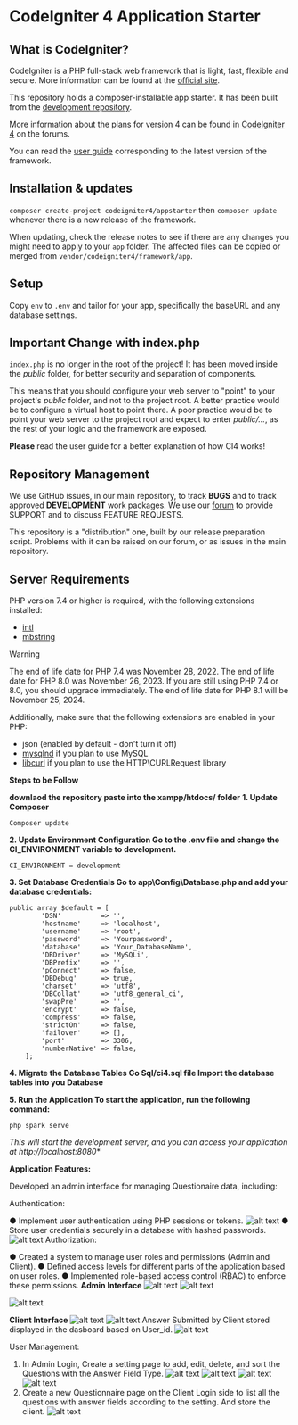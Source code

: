# CodeIgniter 4 Application Starter

## What is CodeIgniter?

CodeIgniter is a PHP full-stack web framework that is light, fast, flexible and secure.
More information can be found at the [official site](https://codeigniter.com).

This repository holds a composer-installable app starter.
It has been built from the
[development repository](https://github.com/codeigniter4/CodeIgniter4).

More information about the plans for version 4 can be found in [CodeIgniter 4](https://forum.codeigniter.com/forumdisplay.php?fid=28) on the forums.

You can read the [user guide](https://codeigniter.com/user_guide/)
corresponding to the latest version of the framework.

## Installation & updates

`composer create-project codeigniter4/appstarter` then `composer update` whenever
there is a new release of the framework.

When updating, check the release notes to see if there are any changes you might need to apply
to your `app` folder. The affected files can be copied or merged from
`vendor/codeigniter4/framework/app`.

## Setup

Copy `env` to `.env` and tailor for your app, specifically the baseURL
and any database settings.

## Important Change with index.php

`index.php` is no longer in the root of the project! It has been moved inside the *public* folder,
for better security and separation of components.

This means that you should configure your web server to "point" to your project's *public* folder, and
not to the project root. A better practice would be to configure a virtual host to point there. A poor practice would be to point your web server to the project root and expect to enter *public/...*, as the rest of your logic and the
framework are exposed.

**Please** read the user guide for a better explanation of how CI4 works!

## Repository Management

We use GitHub issues, in our main repository, to track **BUGS** and to track approved **DEVELOPMENT** work packages.
We use our [forum](http://forum.codeigniter.com) to provide SUPPORT and to discuss
FEATURE REQUESTS.

This repository is a "distribution" one, built by our release preparation script.
Problems with it can be raised on our forum, or as issues in the main repository.

## Server Requirements

PHP version 7.4 or higher is required, with the following extensions installed:

- [intl](http://php.net/manual/en/intl.requirements.php)
- [mbstring](http://php.net/manual/en/mbstring.installation.php)

> [!WARNING]
> The end of life date for PHP 7.4 was November 28, 2022.
> The end of life date for PHP 8.0 was November 26, 2023.
> If you are still using PHP 7.4 or 8.0, you should upgrade immediately.
> The end of life date for PHP 8.1 will be November 25, 2024.

Additionally, make sure that the following extensions are enabled in your PHP:

- json (enabled by default - don't turn it off)
- [mysqlnd](http://php.net/manual/en/mysqlnd.install.php) if you plan to use MySQL
- [libcurl](http://php.net/manual/en/curl.requirements.php) if you plan to use the HTTP\CURLRequest library


**Steps to be Follow**

**downlaod the repository paste into the xampp/htdocs/ folder**
**1. Update Composer**

```
Composer update

```

**2. Update Environment Configuration
Go to the .env file and change the CI_ENVIRONMENT variable to development.**

```
CI_ENVIRONMENT = development
```

**3. Set Database Credentials
Go to app\Config\Database.php and add your database credentials:**
```
public array $default = [
        'DSN'          => '',
        'hostname'     => 'localhost',
        'username'     => 'root',
        'password'     => 'Yourpassword',
        'database'     => 'Your_DatabaseName',
        'DBDriver'     => 'MySQLi',
        'DBPrefix'     => '',
        'pConnect'     => false,
        'DBDebug'      => true,
        'charset'      => 'utf8',
        'DBCollat'     => 'utf8_general_ci',
        'swapPre'      => '',
        'encrypt'      => false,
        'compress'     => false,
        'strictOn'     => false,
        'failover'     => [],
        'port'         => 3306,
        'numberNative' => false,
    ];

```
**4. Migrate the Database Tables Go Sql/ci4.sql file
Import the database tables into you Database**

**5. Run the Application
To start the application, run the following command:**
```
php spark serve

```
*This will start the development server, and you can access your application at http://localhost:8080**

**Application Features:**

Developed an admin interface for managing Questionaire data, including:

Authentication:

● Implement user authentication using PHP sessions or tokens.
![alt text](image.png)
● Store user credentials securely in a database with hashed passwords.
![alt text](image-1.png)
Authorization:

● Created a system to manage user roles and permissions (Admin and Client).
● Defined access levels for different parts of the application based on user roles.
● Implemented role-based access control (RBAC) to enforce these permissions.
**Admin Interface**
![alt text](image-2.png)
![alt text](image-3.png)

![alt text](image-4.png)

**Client Interface**
![alt text](image-5.png)
![alt text](image-6.png)
Answer Submitted by Client stored displayed in the dasboard based on User_id.
![alt text](image-7.png)

User Management:
1. In Admin Login,
Create a setting page to add, edit, delete, and sort the Questions with the Answer Field
Type.
![alt text](image-8.png)
![alt text](image-9.png)
![alt text](image-10.png)
![alt text](image-11.png)
2. Create a new Questionnaire page on the Client Login side to list all the questions with
answer fields according to the setting. And store the client.
![alt text](image-12.png)


